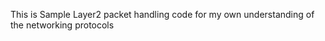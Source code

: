 


This is Sample Layer2 packet handling code for my own understanding of the networking protocols

